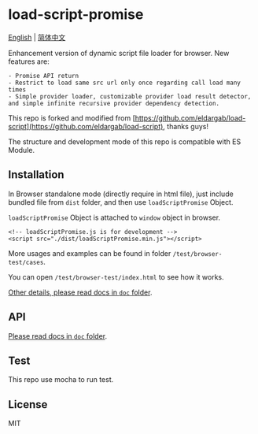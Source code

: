 # load-script-promise

[English](./README.md) | [简体中文](./README.zh-CN.md) 

Enhancement version of dynamic script file loader for browser. New features are:

    - Promise API return
    - Restrict to load same src url only once regarding call load many times
    - Simple provider loader, customizable provider load result detector, and simple infinite recursive provider dependency detection.

This repo is forked and modified from [https://github.com/eldargab/load-script](https://github.com/eldargab/load-script), thanks guys!

The structure and development mode of this repo is compatible with ES Module.

## Installation

In Browser standalone mode (directly require in html file), just include bundled file from `dist` folder, and then use `loadScriptPromise` Object.

`loadScriptPromise` Object is attached to `window` object in browser.

```
<!-- loadScriptPromise.js is for development -->
<script src="./dist/loadScriptPromise.min.js"></script>
```

More usages and examples can be found in folder `/test/browser-test/cases`.

You can open `/test/browser-test/index.html` to see how it works.

[Other details, please read docs in `doc` folder](./doc/en-US/TOC.md).

## API

[Please read docs in `doc` folder](./doc/en-US/TOC.md).

## Test

This repo use mocha to run test.


## License

MIT